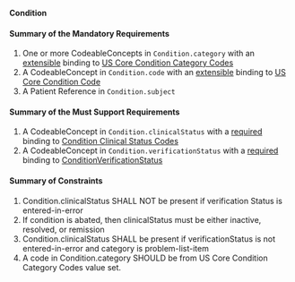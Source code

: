 **Condition**

#### Summary of the Mandatory Requirements
1. One or more  CodeableConcepts  in `Condition.category`
with an [extensible](http://hl7.org/fhir/R4/terminologies.html#extensible)
 binding to [US Core Condition Category Codes](ValueSet-us-core-condition-category.html)
1.  A  CodeableConcept  in `Condition.code`
with an [extensible](http://hl7.org/fhir/R4/terminologies.html#extensible)
 binding to [US Core Condition Code](valueset-us-core-condition-code.html)
1.  A Patient Reference  in `Condition.subject`

#### Summary of the Must Support Requirements
1.  A  CodeableConcept  in `Condition.clinicalStatus`
with a [required](http://hl7.org/fhir/R4/terminologies.html#required)
 binding to [Condition Clinical Status Codes](http://hl7.org/fhir/ValueSet/condition-clinical)
1.  A  CodeableConcept  in `Condition.verificationStatus`
with a [required](http://hl7.org/fhir/R4/terminologies.html#required)
 binding to [ConditionVerificationStatus](http://hl7.org/fhir/ValueSet/condition-ver-status)

#### Summary of Constraints
1. Condition.clinicalStatus SHALL NOT be present if verification Status is entered-in-error
1. If condition is abated, then clinicalStatus must be either inactive, resolved, or remission
1. Condition.clinicalStatus SHALL be present if verificationStatus is not entered-in-error and category is problem-list-item
1. A code in Condition.category SHOULD be from US Core Condition Category Codes value set.